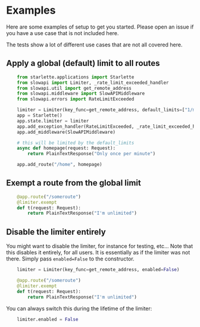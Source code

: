 # Examples

Here are some examples of setup to get you started. Please open an issue if you have a use case that is not included here.

The tests show a lot of different use cases that are not all covered here.

## Apply a global (default) limit to all routes

```python
    from starlette.applications import Starlette
    from slowapi import Limiter, _rate_limit_exceeded_handler
    from slowapi.util import get_remote_address
    from slowapi.middleware import SlowAPIMiddleware
    from slowapi.errors import RateLimitExceeded

    limiter = Limiter(key_func=get_remote_address, default_limits=["1/minute"])
    app = Starlette()
    app.state.limiter = limiter
    app.add_exception_handler(RateLimitExceeded, _rate_limit_exceeded_handler)
    app.add_middleware(SlowAPIMiddleware)

    # this will be limited by the default_limits
    async def homepage(request: Request):
        return PlainTextResponse("Only once per minute")

    app.add_route("/home", homepage)
```

## Exempt a route from the global limit

```python
    @app.route("/someroute")
    @limiter.exempt
    def t(request: Request):
        return PlainTextResponse("I'm unlimited")
```

## Disable the limiter entirely

You might want to disable the limiter, for instance for testing, etc...
Note that this disables it entirely, for all users. It is essentially as if the limiter was not there.
Simply pass `enabled=False` to the constructor.

```python
    limiter = Limiter(key_func=get_remote_address, enabled=False)

    @app.route("/someroute")
    @limiter.exempt
    def t(request: Request):
        return PlainTextResponse("I'm unlimited")
```

You can always switch this during the lifetime of the limiter:

```python
    limiter.enabled = False
```
